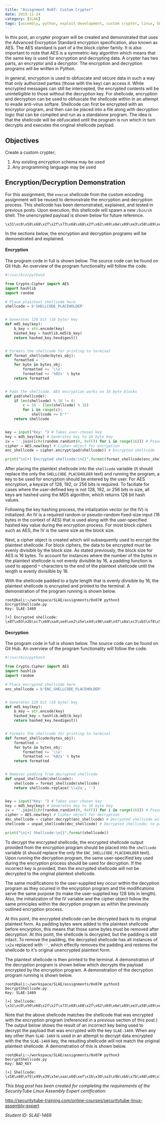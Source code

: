 ```yaml
---
title: "Assignment 0x07: Custom Crypter"
date: 2019-11-24
category: [SLAE]
tags: [assembly, python, exploit development, custom crypter, linux, SLAE]
---
```

In this post, an crypter program will be created and demonstrated that uses the Advanced Encryption Standard encryption specification, also known as AES. The AES standard is part of a the block cipher family. It is also important to note that AES is a symmetric-key algorithm which means that the same key is used for encryption and decrypting data. A crypter has two parts, an encryptor and a decryptor. The encryption and decryption programs will be written in Python.

In general, encryption is used to obfuscate and secure data in such a way that only authorized parties (those with the key) can access it. While encrypted messages can still be intercepted, the encrypted contents will be unintelligible to those without the decryption key. For shellcode, encryption and decryption can be used to obfuscate the shellcode within in an attempt to evade anti-virus softare. Shellcode can first be encrypted with an encryptor program, and then can be placed into a file along with decryption logic that can be compiled and run as a standalone program. The idea is that the shellcode will be obfuscated until the program is run which in turn decrypts and executes the original shellcode payload.

## Objectives
Create a custom crypter;
1. Any existing encryption schema may be used
2. Any programming language may be used

## Encryption/Decryption Demonstration
For this assignment, the `execve` shellcode from the custom encoding assignment will be reused to demonstrate the encryption and decryption process. This shellcode has been demonstrated, explained, and tested in previous posts. Upon execution, this shellcode will spawn a new `/bin/sh` shell. The unencrypted payload is shown below for future reference.

```shell
\x31\xc0\x50\x68\x2f\x2f\x73\x68\x68\x2f\x62\x69\x6e\x89\xe3\x50\x89\xe2\x53\x89\xe1\xb0\x0b\xcd\x80
```

In the sections below, the encryption and decryption programs will be demonstrated and explained.

#### Encryption
The program code in full is shown below. The source code can be found on Git Hub. An overview of the program functionality will follow the code.

```python
#!/usr/bin/python3

from Crypto.Cipher import AES
import hashlib
import random

# Place plaintext shellcode here
shellcode = b'SHELLCODE_PLACEHOLDER'


# Generates 128 bit (16 byte) key 
def md5_key(key):
    b_key = str.encode(key)
    hashed_key = hashlib.md5(b_key)
    return hashed_key.hexdigest()


# Formats the shellcode for printing to terminal
def format_shellcode(bytes_obj):
    formatted = ''
    for byte in bytes_obj:
        formatted += '\\x'
        formatted += '%02x' % byte
    return formatted


# Pads the shellcode. AES encryption works on 16 byte blocks
def pad(shellcode):
    if len(shellcode) % 16 != 0:
        c = 16 - (len(shellcode) % 16)
        for i in range(c):
            shellcode += b'*'
    return shellcode


key = input("Key: ") # Takes user-chosen key
key = md5_key(key) # Generates key to 16 byte key
iv = ''.join([chr(random.randint(0, 0xFF)) for i in range(16)]) # Pseudo-random intialization vector
cipher = AES.new(key) # Cipher object for encryption
enc_shellcode = cipher.encrypt(pad(shellcode)) # Encrypted shellcode

print("\n[+] Encrypted shellcode:\n{}".format(format_shellcode(enc_shellcode)))
```

After placing the plaintext shellcode into the `shellcode` variable (it should replace the only the `SHELLCODE_PLACEHOLDER` text) and running the program, a key to be used for encryption should be entered by the user. For AES encryption, a keysize of 128, 192, or 256 bits is required. To faciliate for cases where the user-defined key is not 128, 192, or 256 bits in size, all keys are hashed using the MD5 algorithm, which returns 128 bit hash values. 

Following the key hashing process, the intialization vector (or the IV) is initialized. An IV is a required random or pseudo-random fixed-size input (16 bytes in the context of AES) that is used along with the user-specified hashed key value during the encryption process. For most block ciphers such as AES, the IV is the same size as the block size.

Next, a cipher object is created which will subsequently used to encrypt the plaintext shellcode. For block ciphers, the data to be encrypted must be evenly divisible by the block size. As stated previously, the block size for AES is 16 bytes. To account for instances where the number of the bytes in the plaintext shellcode is not evenly divisible by 16, a padding function is used to append `*` characters to the end of the plaintext shellcode until the length is evenly divisilble by 16. 

With the shellcode padded to a byte length that is evenly divisible by 16, the plaintext shellcode is encrypted and printed to the terminal. A demonstration of the program running is shown below.

```shell
root@kali:~/workspace/SLAE/assignments/0x07# python3 EncryptShellcode.py 
Key: SLAE-1469

[+] Encrypted shellcode:
\x8f\x03\x2b\xc7\x69\xa4\xe4\xe2\x5e\x44\x96\xa8\x47\x8a\xc3\xb5\xf8\x57\xad\xef\xe8\xbd\xed\x33\xc7\xe5\x1f\xe3\xd5\xc5\xd1\x02
```

#### Decryption
The program code in full is shown below. The source code can be found on Git Hub. An overview of the program functionality will follow the code.

```python
#!/usr/bin/python3

from Crypto.Cipher import AES
import hashlib
import random

# Place encrypted shellcode here
enc_shellcode = b'ENC_SHELLCODE_PLACEHOLDER'


# Generates 128 bit (16 byte) key 
def md5_key(key):
    b_key = str.encode(key)
    hashed_key = hashlib.md5(b_key)
    return hashed_key.hexdigest()


# Formats the shellcode for printing to terminal
def format_shellcode(bytes_obj):
    formatted = ''
    for byte in bytes_obj:
        formatted += '\\x'
        formatted += '%02x' % byte
    return formatted


# Removes padding from decrypted shellcode
def unpad_shellcode(shellcode):
    shellcode = format_shellcode(shellcode)
    return shellcode.replace('\\x2a', '')


key = input("Key: ") # Takes user-chosen key
key = md5_key(key) # Generates key to 16 byte key
iv = ''.join([chr(random.randint(0, 0xFF)) for i in range(16)]) # Pseudo-random intialization vector
cipher = AES.new(key) # Cipher object for decryption
dec_shellcode = cipher.decrypt(enc_shellcode) # Decrypted shellcode with padding
shellcode = unpad_shellcode(dec_shellcode) # Decrypted shellcode; no padding

print("\n[+] Shellcode:\n{}".format(shellcode))
```

To decrypt the encrypted shellcode, the encrypted shellcode output provided from the encryption program should be placed into the `shellcode` variable (it should replace the only the `ENC_SHELLCODE_PLACEHOLDER` text). Upon running the decryption program, the same user-specified key used during the encryption process should be used for decryption. If the incorrect key is provided, then the encrypted shellcode will not be decrypted to the original plaintext shellcode. 

The same modifications to the user-supplied key occur within the decyption program as they ocurred in the encyrption program and the modificatoins serve the same purpose (to make the user-supplied key 128 bits in length). Also, the initialization of the IV variable and the cipher object follow the same principles within the decryption program as within the previously outlined encryption process. 

At this point, the encrypted shellcode can be decrypted back to its original plaintext form. As padding bytes were added to the plaintext shellcode before encyrption, this means that those same bytes must be removed after decryption. At this point, the shellcode is decrypted, but the padding is still intact. To remove the padding, the decrypted shellcode has all instances of `\x2a` replaced with `''`, which effectly removes the padding and restores the shellcode to it's original unencrypted plaintext form. 

The plaintext shellcode is then printed to the terminal. A demonstration of the decryption program is shown below which decrypts the payload encrypted by the encryption program. A demonstration of the decryption program running is shown below.

```shell
root@kali:~/workspace/SLAE/assignments/0x07# python3 DecryptShellcode.py 
Key: SLAE-1469

[+] Shellcode:
\x31\xc0\x50\x68\x2f\x2f\x73\x68\x68\x2f\x62\x69\x6e\x89\xe3\x50\x89\xe2\x53\x89\xe1\xb0\x0b\xcd\x80
```

Note that the above shellcode matches the shellcode that was encrypted with the encryption program (referenced in a previous section of this post.) The output below shows the result of an incorrect key being used to decrypt the payload that was encrypted with the key `SLAE-1469`. When any key other than `SLAE-1469` is used in an attempt to decrypt data encrypted with the the `SLAE-1469` key, the resulting shellcode will not match the original plaintext shellcode. A demonstration of this is shown below.

```shell
root@kali:~/workspace/SLAE/assignments/0x07# python3 DecryptShellcode.py 
Key: BAD_KEY

[+] Shellcode:
\x58\x68\xf5\x99\x39\x5e\xaa\x60\xef\x1b\x30\xa3\x9b\xb6\x7b\x40\x89\x15\x27\x23\x3c\xf2\xce\x3c\xe4\x4f\x2d\x71\x69\xcc\xb3\x7c
```

_This blog post has been created for completing the requirements of the SecurityTube Linux Assembly Expert certification:_

<http://securitytube-training.com/online-courses/securitytube-linux-assembly-expert>

_Student ID: SLAE-1469_

